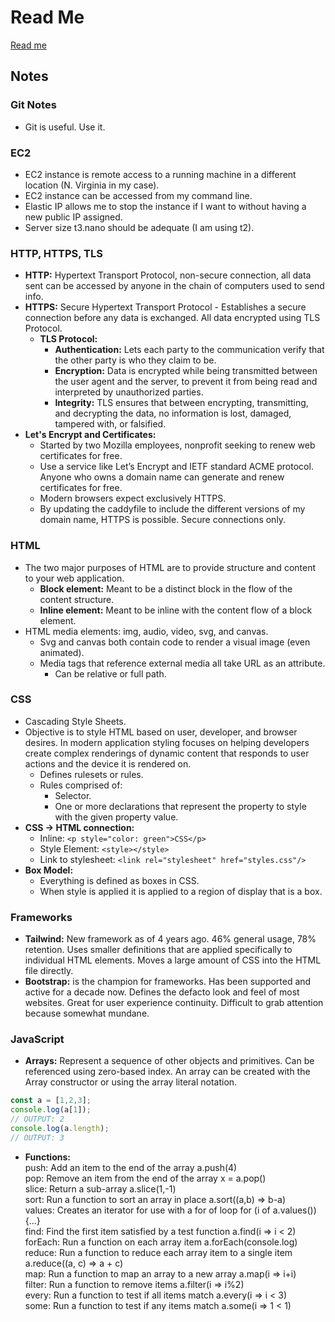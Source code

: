 # Read Me
[Read me](https://github.com/Kimball-Peterson/startup/blob/main/README.md)

## Notes

### Git Notes
- Git is useful. Use it.

### EC2
- EC2 instance is remote access to a running machine in a different location (N. Virginia in my case).
- EC2 instance can be accessed from my command line.
- Elastic IP allows me to stop the instance if I want to without having a new public IP assigned.
- Server size t3.nano should be adequate (I am using t2).

### HTTP, HTTPS, TLS
- **HTTP:** Hypertext Transport Protocol, non-secure connection, all data sent can be accessed by anyone in the chain of computers used to send info.
- **HTTPS:** Secure Hypertext Transport Protocol - Establishes a secure connection before any data is exchanged. All data encrypted using TLS Protocol.
  - **TLS Protocol:**
    - **Authentication:** Lets each party to the communication verify that the other party is who they claim to be.
    - **Encryption:** Data is encrypted while being transmitted between the user agent and the server, to prevent it from being read and interpreted by unauthorized parties.
    - **Integrity:** TLS ensures that between encrypting, transmitting, and decrypting the data, no information is lost, damaged, tampered with, or falsified.
- **Let's Encrypt and Certificates:**
  - Started by two Mozilla employees, nonprofit seeking to renew web certificates for free.
  - Use a service like Let’s Encrypt and IETF standard ACME protocol. Anyone who owns a domain name can generate and renew certificates for free.
  - Modern browsers expect exclusively HTTPS.
  - By updating the caddyfile to include the different versions of my domain name, HTTPS is possible. Secure connections only.

### HTML
- The two major purposes of HTML are to provide structure and content to your web application.
  - **Block element:** Meant to be a distinct block in the flow of the content structure.
  - **Inline element:** Meant to be inline with the content flow of a block element.
- HTML media elements: img, audio, video, svg, and canvas.
  - Svg and canvas both contain code to render a visual image (even animated).
  - Media tags that reference external media all take URL as an attribute.
    - Can be relative or full path.

### CSS
- Cascading Style Sheets.
- Objective is to style HTML based on user, developer, and browser desires. In modern application styling focuses on helping developers create complex renderings of dynamic content that responds to user actions and the device it is rendered on.
  - Defines rulesets or rules.
  - Rules comprised of:
    - Selector.
    - One or more declarations that represent the property to style with the given property value.
- **CSS -> HTML connection:**
  - Inline: `<p style="color: green">CSS</p>`
  - Style Element: `<style></style>`
  - Link to stylesheet: `<link rel="stylesheet" href="styles.css"/>`
- **Box Model:**
  - Everything is defined as boxes in CSS.
  - When style is applied it is applied to a region of display that is a box.

### Frameworks
- **Tailwind:** New framework as of 4 years ago. 46% general usage, 78% retention. Uses smaller definitions that are applied specifically to individual HTML elements. Moves a large amount of CSS into the HTML file directly.
- **Bootstrap:** is the champion for frameworks. Has been supported and active for a decade now. Defines the defacto look and feel of most websites. Great for user experience continuity. Difficult to grab attention because somewhat mundane.

### JavaScript
- **Arrays:** Represent a sequence of other objects and primitives. Can be referenced using zero-based index. An array can be created with the Array constructor or using the array literal notation.
```javascript
const a = [1,2,3];
console.log(a[1]);
// OUTPUT: 2
console.log(a.length);
// OUTPUT: 3 
```

- **Functions:**  
push:	Add an item to the end of the array	a.push(4)  
pop:	Remove an item from the end of the array	x = a.pop()  
slice:	Return a sub-array	a.slice(1,-1)  
sort:	Run a function to sort an array in place	a.sort((a,b) => b-a)  
values:	Creates an iterator for use with a for of loop	for (i of a.values()) {...}  
find:	Find the first item satisfied by a test function	a.find(i => i < 2)  
forEach: Run a function on each array item	a.forEach(console.log)  
reduce:	Run a function to reduce each array item to a single item	a.reduce((a, c) => a + c)  
map:	Run a function to map an array to a new array	a.map(i => i+i)  
filter:	Run a function to remove items	a.filter(i => i%2)  
every:	Run a function to test if all items match	a.every(i => i < 3)  
some:	Run a function to test if any items match	a.some(i => 1 < 1)  

    

	 
	 
